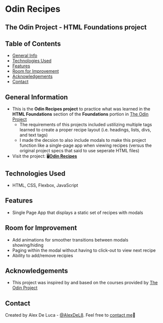 # Odin Recipes
## The Odin Project - HTML Foundations project

## Table of Contents
* [General Info](#general-information)
* [Technologies Used](#technologies-used)
* [Features](#features)
* [Room for Improvement](#room-for-imporovement)
* [Acknowledgements](#acknowledgements)
* [Contact](#contacts)


## General Information
- This is the **Odin Recipes project** to practice what was learned in the **HTML Foundations** section of the **Foundations** portion in [The Odin Project](https://www.theodinproject.com/dashboard)
    - The requirements of this projects included ustilizing multiple tags learned to create a proper recipe layout (i.e. headings, lists, divs, and text tags)
    - I made the decsion to also include modals to make this project function like a single-page app when viewing recipes (versus the original project specs that said to use seperate HTML files)
- Visit the project: 🖥️[**Odin Recipes**](https://alexdel8.github.io/odin-recipes/)


## Technologies Used
- HTML, CSS, Flexbox, JavaScript


## Features
- Single Page App that displays a static set of recipes with modals


## Room for Improvement
- Add animations for smoother transitions between modals showing/hiding
- Paging within the modal without having to click-out to view next recipe
- Ability to add/remove recipies


## Acknowledgements
- This project was inspired by and based on the courses provided by [The Odin Project](https://www.theodinproject.com/dashboard)


## Contact
Created by Alex De Luca - [@AlexDeL8](https://github.com/AlexDeL8). Feel free to [contact me](mailto:alexnaj88@gmail.com)📧
